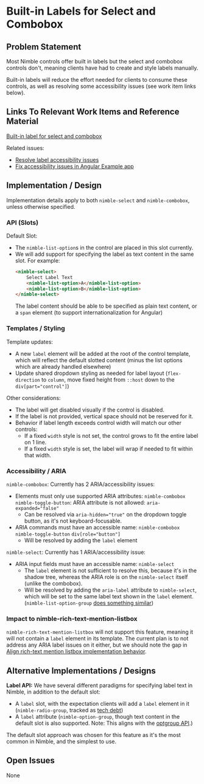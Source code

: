 # Built-in Labels for Select and Combobox

## Problem Statement

Most Nimble controls offer built in labels but the select and combobox controls don't, meaning clients have had to create and style labels manually.

Built-in labels will reduce the effort needed for clients to consume these controls, as well as resolving some accessibility issues (see work item links below).

## Links To Relevant Work Items and Reference Material

[Built-in label for select and combobox](https://github.com/ni/nimble/issues/2183)

Related issues:

- [Resolve label accessibility issues](https://github.com/ni/nimble/issues/94)
- [Fix accessibility issues in Angular Example app](https://github.com/ni/nimble/issues/280)

## Implementation / Design

Implementation details apply to both `nimble-select` and `nimble-combobox`, unless otherwise specified.

### API (Slots)

Default Slot:

- The `nimble-list-option`s in the control are placed in this slot currently.
- We will add support for specifying the label as text content in the same slot. For example:
    ```html
    <nimble-select>
        Select Label Text
        <nimble-list-option>A</nimble-list-option>
        <nimble-list-option>B</nimble-list-option>
    </nimble-select>
    ```
    The label content should be able to be specified as plain text content, or a `span` element (to support internationalization for Angular)

### Templates / Styling

Template updates:

- A new `label` element will be added at the root of the control template, which will reflect the default slotted content (minus the list options which are already handled elsewhere)
- Update shared dropdown styling as needed for label layout (`flex-direction` to `column`, move fixed height from `::host` down to the `div[part="control"]`)

Other considerations:

- The label will get disabled visually if the control is disabled.
- If the label is not provided, vertical space should not be reserved for it.
- Behavior if label length exceeds control width will match our other controls:
    - If a fixed `width` style is not set, the control grows to fit the entire label on 1 line.
    - If a fixed `width` style is set, the label will wrap if needed to fit within that width.

### Accessibility / ARIA

`nimble-combobox`: Currently has 2 ARIA/accessibility issues:

- Elements must only use supported ARIA attributes: `nimble-combobox` `nimble-toggle-button`: ARIA attribute is not allowed: `aria-expanded="false"`
    - Can be resolved via `aria-hidden="true"` on the dropdown toggle button, as it's not keyboard-focusable.
- ARIA commands must have an accessible name: `nimble-combobox` `nimble-toggle-button` `div[role="button"]`
    - Will be resolved by adding the `label` element

`nimble-select`: Currently has 1 ARIA/accessibility issue:

- ARIA input fields must have an accessible name: `nimble-select`
    - The `label` element is not sufficient to resolve this, because it's in the shadow tree, whereas the ARIA role is on the `nimble-select` itself (unlike the combobox).
    - Will be resolved by adding the `aria-label` attribute to `nimble-select`, which will be set to the same label text shown in the `label` element. (`nimble-list-option-group` [does something similar](https://github.com/ni/nimble/blob/4948838ca895a04d7ebe16f595176b2050863f15/packages/nimble-components/src/list-option-group/template.ts#L14))

### Impact to nimble-rich-text-mention-listbox

`nimble-rich-text-mention-listbox` will not support this feature, meaning it will not contain a `label` element in its template. The current plan is to not address any ARIA label issues on it either, but we should note the gap in [Align rich-text mention listbox implementation behavior](https://github.com/ni/nimble/issues/1926).

## Alternative Implementations / Designs

**Label API:** We have several different paradigms for specifying label text in Nimble, in addition to the default slot:

- A `label` slot, with the expectation clients will add a `label` element in it (`nimble-radio-group`, tracked as [tech debt](https://github.com/ni/nimble/issues/2306))
- A `label` attribute (`nimble-option-group`, though text content in the default slot is also supported. Note: This aligns with the [optgroup API](https://developer.mozilla.org/en-US/docs/Web/HTML/Element/optgroup).)

The default slot approach was chosen for this feature as it's the most common in Nimble, and the simplest to use.

## Open Issues

None
